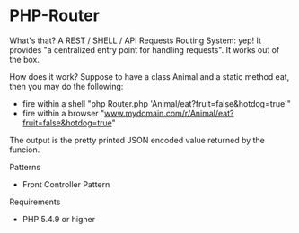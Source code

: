 PHP-Router
==========

What's that?
A REST / SHELL / API Requests Routing System: yep! It provides "a centralized entry point for handling requests".
It works out of the box.

How does it work?
Suppose to have a class Animal and a static method eat, then you may do the following:
- fire within a shell "php Router.php 'Animal/eat?fruit=false&hotdog=true'"
- fire within a browser "www.mydomain.com/r/Animal/eat?fruit=false&hotdog=true"

The output is the pretty printed JSON encoded value returned by the funcion. 

Patterns
- Front Controller Pattern

Requirements
- PHP 5.4.9 or higher
